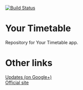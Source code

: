 [![Build Status](https://travis-ci.org/Witus13/your-timetable.svg?branch=master)](https://travis-ci.org/Witus13/your-timetable)

# Your Timetable
Repository for Your Timetable app.  

# Other links
[Updates (on Google+)](https://plus.google.com/collection/E--NsB)  
[Official site](https://your-timetable.firebaseapp.com/)
